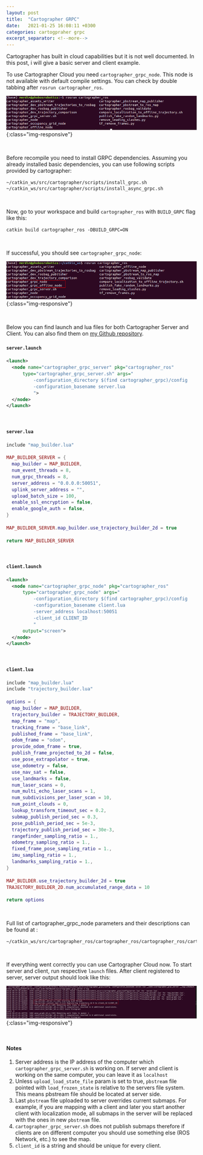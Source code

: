```yaml
---
layout: post
title:  "Cartographer GRPC"
date:   2021-01-25 16:08:11 +0300
categories: cartogpraher grpc
excerpt_separator: <!--more-->
---
```

Cartographer has built in cloud capabilities but it is not well documented. In this post, i will give a basic server and client example.

To use Cartographer Cloud you need `cartographer_grpc_node`. This node is not available with default compile settings. You can check by double tabbing after `rosrun cartographer_ros`.


![Cartographer GRPC](/pictures/cartographer_grpc_1.png){:class="img-responsive"}

<br />

Before recompile you need to install GRPC dependencies. Assuming you already installed basic dependencies, you can use following scripts provided by cartographer:

```
~/catkin_ws/src/cartographer/scripts/install_grpc.sh
~/catkin_ws/src/cartographer/scripts/install_async_grpc.sh
```
<!--more-->
<br />

Now, go to your workspace and build `cartographer_ros` with `BUILD_GRPC` flag like this:

```
catkin build cartographer_ros -DBUILD_GRPC=ON
```

<br />

If successful, you should see `cartographer_grpc_node`:

![Cartographer GRPC](/pictures/cartographer_grpc_2.png){:class="img-responsive"}

<br />

Below you can find launch and lua files for both Cartographer Server and Client. You can also find them on [my Github repository](https://github.com/CumaOzavci/cartographer_grpc).


#### **`server.launch`**
```xml
<launch>
  <node name="cartographer_grpc_server" pkg="cartographer_ros"
      type="cartographer_grpc_server.sh" args="
          -configuration_directory $(find cartographer_grpc)/config
          -configuration_basename server.lua
          ">
  </node>
</launch>
```

<br />

#### **`server.lua`**
```lua
include "map_builder.lua"

MAP_BUILDER_SERVER = {
  map_builder = MAP_BUILDER,
  num_event_threads = 8,
  num_grpc_threads = 8,
  server_address = "0.0.0.0:50051",
  uplink_server_address = "",
  upload_batch_size = 100,
  enable_ssl_encryption = false,
  enable_google_auth = false,
}

MAP_BUILDER_SERVER.map_builder.use_trajectory_builder_2d = true

return MAP_BUILDER_SERVER
```

<br />

#### **`client.launch`**
```xml
<launch>
  <node name="cartographer_grpc_node" pkg="cartographer_ros"
      type="cartographer_grpc_node" args="
          -configuration_directory $(find cartographer_grpc)/config
          -configuration_basename client.lua
          -server_address localhost:50051
          -client_id CLIENT_ID
          "
      output="screen">
  </node>
</launch>
```

<br />

#### **`client.lua`**
```lua
include "map_builder.lua"
include "trajectory_builder.lua"

options = {
  map_builder = MAP_BUILDER,
  trajectory_builder = TRAJECTORY_BUILDER,
  map_frame = "map",
  tracking_frame = "base_link",
  published_frame = "base_link",
  odom_frame = "odom",
  provide_odom_frame = true,
  publish_frame_projected_to_2d = false,
  use_pose_extrapolator = true,
  use_odometry = false,
  use_nav_sat = false,
  use_landmarks = false,
  num_laser_scans = 0,
  num_multi_echo_laser_scans = 1,
  num_subdivisions_per_laser_scan = 10,
  num_point_clouds = 0,
  lookup_transform_timeout_sec = 0.2,
  submap_publish_period_sec = 0.3,
  pose_publish_period_sec = 5e-3,
  trajectory_publish_period_sec = 30e-3,
  rangefinder_sampling_ratio = 1.,
  odometry_sampling_ratio = 1.,
  fixed_frame_pose_sampling_ratio = 1.,
  imu_sampling_ratio = 1.,
  landmarks_sampling_ratio = 1.,
}

MAP_BUILDER.use_trajectory_builder_2d = true
TRAJECTORY_BUILDER_2D.num_accumulated_range_data = 10

return options
```

<br />

Full list of cartographer_grpc_node parameters and their descriptions can be found at :

```
~/catkin_ws/src/cartographer_ros/cartographer_ros/cartographer_ros/cartographer_grpc/node_grpc_main.cc
```

<br />

If everything went correctly you can use Cartographer Cloud now. To start server and client, run respective `launch` files. After client registered to server, server output should look like this:

![Cartographer GRPC](/pictures/cartographer_grpc_3.png){:class="img-responsive"}

<br />

#### **Notes**
1. Server address is the IP address of the computer which `cartographer_grpc_server.sh` is working on. If server and client is working on the same computer, you can leave it as `localhost`
2. Unless `upload_load_state_file` param is set to true, `pbstream` file pointed with `load_frozen_state` is relative to the servers file system. This means pbstream file should be located at server side.
3. Last `pbstream` file uploaded to server overrides current submaps. For example, if you are mapping with a client and later you start another client with localization mode, all submaps in the server will be replaced with the ones in new `pbstream` file.
4. `cartographer_grpc_server.sh` does not publish submaps therefore if clients are on different computer you should use something else (ROS Network, etc.) to see the map. 
5. `client_id` is a string and should be unique for every client.